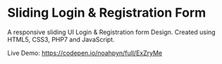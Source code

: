 # Sliding Login & Registration Form

A responsive sliding UI Login & Registration form Design. Created using HTML5, CSS3, PHP7 and JavaScript.

Live Demo: https://codepen.io/noahpyn/full/ExZryMe


